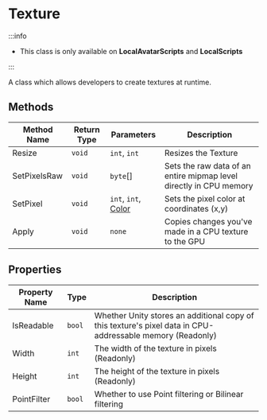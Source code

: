 # Texture

:::info

+ This class is only available on **LocalAvatarScripts** and **LocalScripts**

:::

A class which allows developers to create textures at runtime.

## Methods

Method Name | Return Type | Parameters | Description
--- | --- | --- | ---
Resize | `void` | `int`, `int` | Resizes the Texture
SetPixelsRaw | `void` | `byte`[] | Sets the raw data of an entire mipmap level directly in CPU memory
SetPixel | `void` | `int`, `int`, [Color](./../color/index.md) | Sets the pixel color at coordinates (x,y)
Apply | `void` | `none` | Copies changes you've made in a CPU texture to the GPU

## Properties

Property Name | Type | Description
--- | --- | ---
IsReadable | `bool` | Whether Unity stores an additional copy of this texture's pixel data in CPU-addressable memory (Readonly)
Width | `int` | The width of the texture in pixels (Readonly)
Height | `int` | The height of the texture in pixels (Readonly)
PointFilter | `bool` | Whether to use Point filtering or Bilinear filtering
